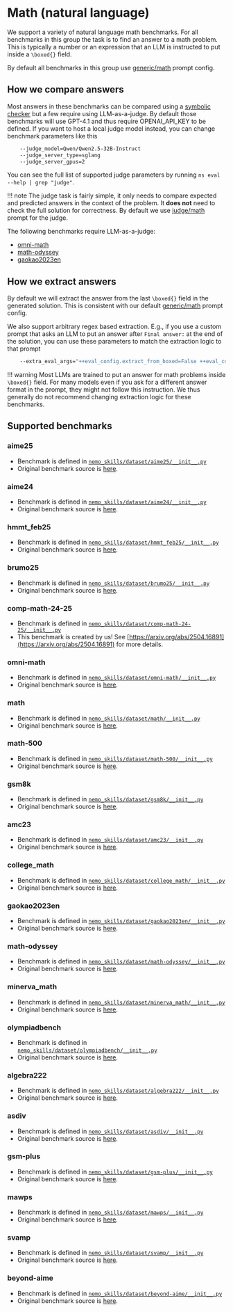 # Math (natural language)

We support a variety of natural language math benchmarks. For all benchmarks in this group the task
is to find an answer to a math problem. This is typically a number or an expression that an LLM is instructed
to put inside a `\boxed{}` field.

By default all benchmarks in this group use
[generic/math](https://github.com/NVIDIA/NeMo-Skills/blob/main/nemo_skills/prompt/config/generic/math.yaml) prompt config.

## How we compare answers

Most answers in these benchmarks can be compared using a
[symbolic checker](https://github.com/NVIDIA/NeMo-Skills/blob/main/nemo_skills/evaluation/math_grader.py#L47)
but a few require using LLM-as-a-judge. By default those benchmarks will use GPT-4.1 and thus require OPENAI_API_KEY
to be defined. If you want to host a local judge model instead, you can change benchmark parameters like this

```bash
    --judge_model=Qwen/Qwen2.5-32B-Instruct
    --judge_server_type=sglang
    --judge_server_gpus=2
```

You can see the full list of supported judge parameters by running `ns eval --help | grep "judge"`.

!!! note
    The judge task is fairly simple, it only needs to compare expected and predicted answers in the context of the problem.
    It **does not** need to check the full solution for correctness. By default we use
    [judge/math](https://github.com/NVIDIA/NeMo-Skills/blob/main/nemo_skills/prompt/config/judge/math.yaml) prompt for the judge.

The following benchmarks require LLM-as-a-judge:

- [omni-math](#omni-math)
- [math-odyssey](#math-odyssey)
- [gaokao2023en](#gaokao2023en)

## How we extract answers

By default we will extract the answer from the last `\boxed{}` field in the generated solution. This is consistent
with our default [generic/math](https://github.com/NVIDIA/NeMo-Skills/blob/main/nemo_skills/prompt/config/generic/math.yaml) prompt config.

We also support arbitrary regex based extraction. E.g., if you use a custom prompt that asks an LLM to put an answer after `Final answer:`
at the end of the solution, you can use these parameters to match the extraction logic to that prompt

```bash
    --extra_eval_args="++eval_config.extract_from_boxed=False ++eval_config.extract_regex='Final answer: (.+)$'"
```

!!! warning
    Most LLMs are trained to put an answer for math problems inside `\boxed{}` field. For many models even if you ask
    for a different answer format in the prompt, they might not follow this instruction. We thus generally do not
    recommend changing extraction logic for these benchmarks.

## Supported benchmarks

### aime25

- Benchmark is defined in [`nemo_skills/dataset/aime25/__init__.py`](https://github.com/NVIDIA/NeMo-Skills/blob/main/nemo_skills/dataset/aime25/__init__.py)
- Original benchmark source is [here](https://artofproblemsolving.com/wiki/index.php/AIME_Problems_and_Solutions).

### aime24

- Benchmark is defined in [`nemo_skills/dataset/aime24/__init__.py`](https://github.com/NVIDIA/NeMo-Skills/blob/main/nemo_skills/dataset/aime24/__init__.py)
- Original benchmark source is [here](https://artofproblemsolving.com/wiki/index.php/AIME_Problems_and_Solutions).

### hmmt_feb25

- Benchmark is defined in [`nemo_skills/dataset/hmmt_feb25/__init__.py`](https://github.com/NVIDIA/NeMo-Skills/blob/main/nemo_skills/dataset/hmmt_feb25/__init__.py)
- Original benchmark source is [here](https://www.hmmt.org/www/archive/282).

### brumo25

- Benchmark is defined in [`nemo_skills/dataset/brumo25/__init__.py`](https://github.com/NVIDIA/NeMo-Skills/blob/main/nemo_skills/dataset/brumo25/__init__.py)
- Original benchmark source is [here](https://www.brumo.org/archive).

### comp-math-24-25

- Benchmark is defined in [`nemo_skills/dataset/comp-math-24-25/__init__.py`](https://github.com/NVIDIA/NeMo-Skills/blob/main/nemo_skills/dataset/comp-math-24-25/__init__.py)
- This benchmark is created by us! See [https://arxiv.org/abs/2504.16891](https://arxiv.org/abs/2504.16891) for more details.

### omni-math

- Benchmark is defined in [`nemo_skills/dataset/omni-math/__init__.py`](https://github.com/NVIDIA/NeMo-Skills/blob/main/nemo_skills/dataset/omni-math/__init__.py)
- Original benchmark source is [here](https://omni-math.github.io/).

### math

- Benchmark is defined in [`nemo_skills/dataset/math/__init__.py`](https://github.com/NVIDIA/NeMo-Skills/blob/main/nemo_skills/dataset/math/__init__.py)
- Original benchmark source is [here](https://github.com/hendrycks/math).

### math-500

- Benchmark is defined in [`nemo_skills/dataset/math-500/__init__.py`](https://github.com/NVIDIA/NeMo-Skills/blob/main/nemo_skills/dataset/math-500/__init__.py)
- Original benchmark source is [here](https://huggingface.co/datasets/HuggingFaceH4/MATH-500).

### gsm8k

- Benchmark is defined in [`nemo_skills/dataset/gsm8k/__init__.py`](https://github.com/NVIDIA/NeMo-Skills/blob/main/nemo_skills/dataset/gsm8k/__init__.py)
- Original benchmark source is [here](https://github.com/openai/grade-school-math).

### amc23

- Benchmark is defined in [`nemo_skills/dataset/amc23/__init__.py`](https://github.com/NVIDIA/NeMo-Skills/blob/main/nemo_skills/dataset/amc23/__init__.py)
- Original benchmark source is [here](https://artofproblemsolving.com/wiki/index.php/2023_AMC_12A).

### college_math

- Benchmark is defined in [`nemo_skills/dataset/college_math/__init__.py`](https://github.com/NVIDIA/NeMo-Skills/blob/main/nemo_skills/dataset/college_math/__init__.py)
- Original benchmark source is [here](https://github.com/XylonFu/MathScale).

### gaokao2023en

- Benchmark is defined in [`nemo_skills/dataset/gaokao2023en/__init__.py`](https://github.com/NVIDIA/NeMo-Skills/blob/main/nemo_skills/dataset/gaokao2023en/__init__.py)
- Original benchmark source is [here](https://github.com/OpenLMLab/GAOKAO-Bench).

### math-odyssey

- Benchmark is defined in [`nemo_skills/dataset/math-odyssey/__init__.py`](https://github.com/NVIDIA/NeMo-Skills/blob/main/nemo_skills/dataset/math-odyssey/__init__.py)
- Original benchmark source is [here](https://github.com/protagolabs/odyssey-math).

### minerva_math

- Benchmark is defined in [`nemo_skills/dataset/minerva_math/__init__.py`](https://github.com/NVIDIA/NeMo-Skills/blob/main/nemo_skills/dataset/minerva_math/__init__.py)
- Original benchmark source is [here](https://github.com/QwenLM/Qwen2.5-Math/tree/main/evaluation/data/minerva_math).

### olympiadbench

- Benchmark is defined in [`nemo_skills/dataset/olympiadbench/__init__.py`](https://github.com/NVIDIA/NeMo-Skills/blob/main/nemo_skills/dataset/olympiadbench/__init__.py)
- Original benchmark source is [here](https://github.com/OpenBMB/OlympiadBench).

### algebra222

- Benchmark is defined in [`nemo_skills/dataset/algebra222/__init__.py`](https://github.com/NVIDIA/NeMo-Skills/blob/main/nemo_skills/dataset/algebra222/__init__.py)
- Original benchmark source is [here](https://github.com/joyheyueya/declarative-math-word-problem).

### asdiv

- Benchmark is defined in [`nemo_skills/dataset/asdiv/__init__.py`](https://github.com/NVIDIA/NeMo-Skills/blob/main/nemo_skills/dataset/asdiv/__init__.py)
- Original benchmark source is [here](https://github.com/chaochun/nlu-asdiv-dataset).

### gsm-plus

- Benchmark is defined in [`nemo_skills/dataset/gsm-plus/__init__.py`](https://github.com/NVIDIA/NeMo-Skills/blob/main/nemo_skills/dataset/gsm-plus/__init__.py)
- Original benchmark source is [here](https://github.com/qtli/GSM-Plus).

### mawps

- Benchmark is defined in [`nemo_skills/dataset/mawps/__init__.py`](https://github.com/NVIDIA/NeMo-Skills/blob/main/nemo_skills/dataset/mawps/__init__.py)
- Original benchmark source is [here](https://github.com/sroy9/mawps).

### svamp

- Benchmark is defined in [`nemo_skills/dataset/svamp/__init__.py`](https://github.com/NVIDIA/NeMo-Skills/blob/main/nemo_skills/dataset/svamp/__init__.py)
- Original benchmark source is [here](https://github.com/arkilpatel/SVAMP).

### beyond-aime

- Benchmark is defined in [`nemo_skills/dataset/beyond-aime/__init__.py`](https://github.com/NVIDIA/NeMo-Skills/blob/main/nemo_skills/dataset/beyond-aime/__init__.py)
- Original benchmark source is [here](https://huggingface.co/datasets/ByteDance-Seed/BeyondAIME).